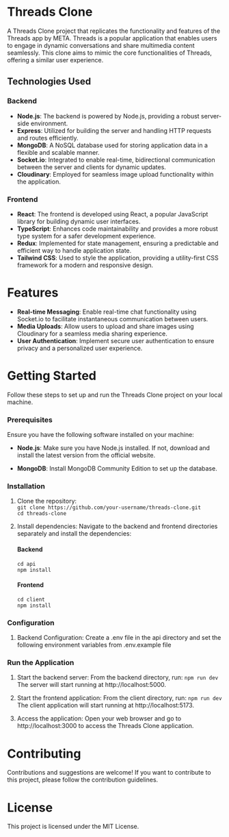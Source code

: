 # Threads Clone

A Threads Clone project that replicates the functionality and features of the Threads app by META. Threads is a popular application that enables users to engage in dynamic conversations and share multimedia content seamlessly. This clone aims to mimic the core functionalities of Threads, offering a similar user experience.

## Technologies Used

### Backend

-   **Node.js**: The backend is powered by Node.js, providing a robust server-side environment.
-   **Express**: Utilized for building the server and handling HTTP requests and routes efficiently.
-   **MongoDB**: A NoSQL database used for storing application data in a flexible and scalable manner.
-   **Socket.io**: Integrated to enable real-time, bidirectional communication between the server and clients for dynamic updates.
-   **Cloudinary**: Employed for seamless image upload functionality within the application.

### Frontend

-   **React**: The frontend is developed using React, a popular JavaScript library for building dynamic user interfaces.
-   **TypeScript**: Enhances code maintainability and provides a more robust type system for a safer development experience.
-   **Redux**: Implemented for state management, ensuring a predictable and efficient way to handle application state.
-   **Tailwind CSS**: Used to style the application, providing a utility-first CSS framework for a modern and responsive design.

# Features

-   **Real-time Messaging**: Enable real-time chat functionality using Socket.io to facilitate instantaneous communication between users.
-   **Media Uploads**: Allow users to upload and share images using Cloudinary for a seamless media sharing experience.
-   **User Authentication**: Implement secure user authentication to ensure privacy and a personalized user experience.

# Getting Started

Follow these steps to set up and run the Threads Clone project on your local machine.

### Prerequisites

Ensure you have the following software installed on your machine:

-   **Node.js**: Make sure you have Node.js installed. If not, download and install the latest version from the official website.

-   **MongoDB**: Install MongoDB Community Edition to set up the database.

### Installation

1. Clone the repository:<br/>
   `git clone https://github.com/your-username/threads-clone.git`<br/>
   `cd threads-clone`

2. Install dependencies:
   Navigate to the backend and frontend directories separately and install the dependencies:

    #### Backend

    `cd api`  
     `npm install`<br/>

    #### Frontend

    `cd client`  
     `npm install`

### Configuration

1. Backend Configuration:
   Create a .env file in the api directory and set the following environment variables from .env.example file

### Run the Application

1. Start the backend server:
   From the backend directory, run:
   `npm run dev`
   The server will start running at http://localhost:5000.

2. Start the frontend application:
   From the client directory, run:
   `npm run dev`
   The client application will start running at http://localhost:5173.

3. Access the application:
   Open your web browser and go to http://localhost:3000 to access the Threads Clone application.

# Contributing

Contributions and suggestions are welcome! If you want to contribute to this project, please follow the contribution guidelines.

# License

This project is licensed under the MIT License.
